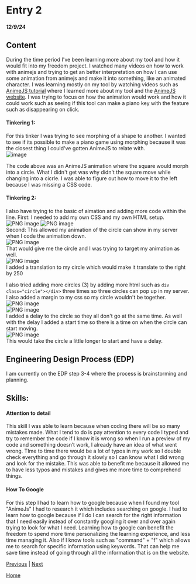 # Entry 2
##### 12/9/24

## Content
During the time period I've been learning more about my tool and how it would fit into my freedom project. I watched many videos on how to work with animejs and trying to get an better interpretation on how I can use some animation from animejs and make it into something, like an animated character. I was learning mostly on my tool by watching videos such as [AnimeJS tutorial](https://www.youtube.com/watch?v=WogfLKQHi1A) where I learned more about my tool and the [AnimeJS website](https://animejs.com). I was trying to focus on how the animation would work and how it could work such as seeing if this tool can make a piano key with the feature such as disappearing on click.


#### Tinkering 1:
For this tinker I was trying to see morphing of a shape to another. I wanted to see if its possible to make a piano game using morphing because it was the closest thing I could've gotten AnimeJS to relate with.                             
![image](https://github.com/user-attachments/assets/175acadf-c1c4-414a-b660-2fd8b352265f)



The code above was an AnimeJS animation where the square would morph into a circle. What I didn't get was why didn't the square move while changing into a cicrle. I was able to figure out how to move it to the left because I was missing a CSS code.

#### Tinkering 2:
I also have trying to the basic of aimation and adding more code within the line.
First: I needed to add my own CSS and my own HTML setup.                             
![PNG image](https://github.com/user-attachments/assets/b8e15bde-e6fc-447a-b5a3-b8ab91cd4725)
![PNG image](https://github.com/user-attachments/assets/d49015fa-d30d-472b-bf5d-2cdcdbe1288a)                                
Second: This allowed my animation of the circle can show in my server when I code the animation down.                                                   
![PNG image](https://github.com/user-attachments/assets/ac695f5e-329d-4050-9a14-47e078e761f7)                 
That would give me the circle and I was trying to target my animation as well.                               
![PNG image](https://github.com/user-attachments/assets/f30a9930-dd7f-4cb3-93fa-cee964448af0)                        
I added a translation to my circle which would make it translate to the right by 250

I also tried adding more circles (3) by adding more html such as `div class="circle"></div>` three times so three circles can pop up in my server. I also added a margin to my css so my circle wouldn't be together.                                                    
![PNG image](https://github.com/user-attachments/assets/0dc13ade-b3c6-4f0a-b3a2-945f538f5f40)           
![PNG image](https://github.com/user-attachments/assets/7e2dbcee-3670-4221-8129-6e047123eb30)                                
I added a delay to the circle so they all don't go at the same time. As well with the delay I added a start time so there is a time on when the circle can start moving.                               
![PNG image](https://github.com/user-attachments/assets/36549d83-366f-4288-b255-ddbe8778899e)                                           
This would take the circle a little longer to start and have a delay.

## Engineering Design Process (EDP)                                                  
I am currently on the EDP step 3-4 where the process is brainstorming and planning.

## Skills: 

#### Attention to detail
This skill I was able to learn because when coding there will be so many mistakes made. What I tend to do is pay attention to every code I typed and try to remember the code if I know it is wrong so when I run a preview of my code and something doesn’t work, I already have an idea of what went wrong. TIme to time there would be a lot of typos in my work so I double check everything and go through it slowly so I can know what I did wrong and look for the mistake. This was able to benefit me because it allowed me to have less typos and mistakes and gives me more time to comprehend things.

#### How To Google
For this step I had to learn how to google because when I found my tool "AnimeJs" I had to research it which includes searching on google. I had to learn how to google because if I do I can search for the right information that I need easily instead of constantly googling it over and over again trying to look for what I need. Learning how to google can benefit the freedom to spend more time personalizing the learning experience, and less time managing it. Also if I know tools such as "command" + "f" which allows me to search for specific information using keywords. That can help me save time instead of going through all the information that is on the website.

[Previous](entry01.md) | [Next](entry03.md)

[Home](../README.md)
